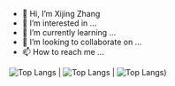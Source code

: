 - 👋 Hi, I’m Xijing Zhang
- 👀 I’m interested in ...
- 🌱 I’m currently learning ...
- 💞️ I’m looking to collaborate on ...
- 📫 How to reach me ...

![Top Langs](https://github-readme-stats.vercel.app/api/top-langs/?username=zhangxijing97&layout=compact)
| ![Top Langs](https://github-readme-stats.vercel.app/api/top-langs/?username=zhangxijing97&layout=compact) | ![Top Langs](https://github-readme-stats.vercel.app/api/top-langs/?username=zhangxijing97&layout=compact))

<!---
zhangxijing97/zhangxijing97 is a ✨ special ✨ repository because its `README.md` (this file) appears on your GitHub profile.
You can click the Preview link to take a look at your changes.
--->
